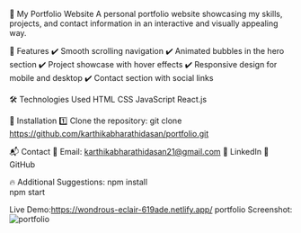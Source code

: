 🚀 My Portfolio Website
A personal portfolio website showcasing my skills, projects, and contact information in an interactive and visually appealing way.

🌟 Features
✔️ Smooth scrolling navigation
✔️ Animated bubbles in the hero section
✔️ Project showcase with hover effects
✔️ Responsive design for mobile and desktop
✔️ Contact section with social links

🛠️ Technologies Used
HTML
CSS
JavaScript
React.js

🚀 Installation
1️⃣ Clone the repository:
git clone https://github.com/karthikabharathidasan/portfolio.git  



📬 Contact
📧 Email: karthikabharathidasan21@gmail.com
🔗 LinkedIn
🐙 GitHub

🔥 Additional Suggestions:
npm install  
npm start  

Live Demo:https://wondrous-eclair-619ade.netlify.app/
portfolio Screenshot:
![portfolio](https://github.com/user-attachments/assets/30280fba-cbd8-48f4-9194-1f82ad508d8d)


